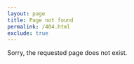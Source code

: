 ```yaml
---
layout: page
title: Page not found
permalink: /404.html
exclude: true
---
```


Sorry, the requested page does not exist.